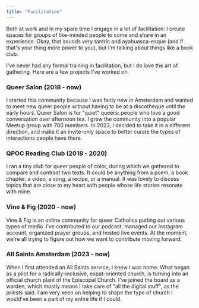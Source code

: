 ```yaml
---
title: "Facilitation"
---
```

Both at work and in my spare time I engage in a lot of facilitation: I create spaces for groups of like-minded people to come and share in an experience. Okay, that sounds very tantric and ayahuasca-esque (and if that's your thing more power to you), but I'm talking about things like a book club.

I've never had any formal training in facilitation, but I do love the art of gathering. Here are a few projects I've worked on. 

### Queer Salon (2018 - now)
I started this community because I was fairly new in Amsterdam and wanted to meet new queer people without having to be at a discotheque until the early hours. Queer Salon is for "quiet" queers: people who love a good conversation over afternoon tea. I grew the community into a popular Meetup group with 700 members. In 2023, I decided to take it in a different direction, and make it an invite-only space to better curate the types of interactions people have there.

### QPOC Reading Club (2018 - 2020)
I ran a tiny club for queer people of color, during which we gathered to compare and contrast two texts. It could be anything from a poem, a book chapter, a video, a song, a recipe, or a manual. It was lovely to discuss topics that are close to my heart with people whose life stories resonate with mine.

### Vine & Fig (2020 - now)
Vine & Fig is an online community for queer Catholics putting out various types of media. I've contributed to our podcast, managed our Instagram account, organized prayer groups, and hosted live events. At the moment, we're all trying to figure out how we want to contribute moving forward.

### All Saints Amsterdam (2023 - now)
When I first attended an All Saints service, I knew I was home. What began as a pilot for a radically-inclusive, expat-oriented church, is turning into an official church plant of the Episcopal Church. I've joined the board as a warden, which mostly means I take care of "all the digital stuff", as the priests said. I am very keen on helping to shape the type of church I would've been a part of my entire life if I could.